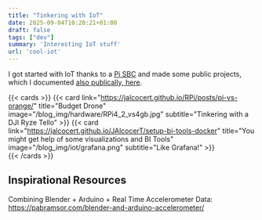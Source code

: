 ```yaml
---
title: "Tinkering with IoT"
date: 2025-09-04T10:20:21+01:00
draft: false
tags: ["dev"]
summary: 'Interesting IoT stuff'
url: 'cool-iot'
---
```


I got started with IoT thanks to a [Pi SBC](https://jalcocert.github.io/JAlcocerT/cloud-vs-single-board-computers/) and made some public projects, which I documented [also publically, here](https://jalcocert.github.io/RPi/).

{{< cards >}}
  {{< card link="https://jalcocert.github.io/RPi/posts/pi-vs-orange/" title="Budget Drone" image="/blog_img/hardware/RPi4_2_vs4gb.jpg" subtitle="Tinkering with a DJI Ryze Tello" >}}
  {{< card link="https://jalcocert.github.io/JAlcocerT/setup-bi-tools-docker" title="You might get help of some visualizations and BI Tools" image="/blog_img/iot/grafana.png" subtitle="Like Grafana!" >}}  
{{< /cards >}}

## Inspirational Resources

Combining Blender + Arduino + Real Time Accelerometer Data: https://pabramsor.com/blender-and-arduino-accelerometer/